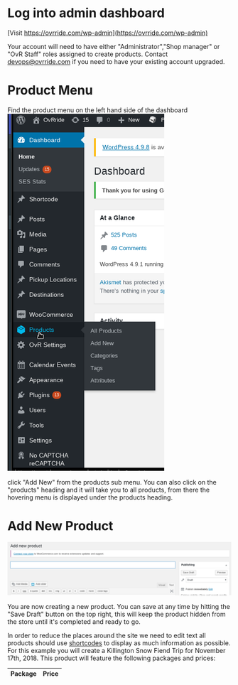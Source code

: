 <!-- TITLE: Create Trips Product -->
<!-- SUBTITLE: How to create a day trip product with one package field -->

# Log into admin dashboard
[Visit https://ovrride.com/wp-admin](https://ovrride.com/wp-admin)

Your account will need to have either "Administrator","Shop manager" or "OvR Staff" roles assigned to create products. Contact [devops@ovrride.com](mailto:devops@ovrride.com) if you need to have your existing account upgraded.

# Product Menu
Find the product menu on the left hand side of the dashboard
![Product Menu](/uploads/product-menu.png "Product Menu")

click "Add New" from the products sub menu. You can also click on the "products" heading and it will take you to all products, from there the hovering menu is displayed under the products heading.

# Add New Product
![Add New Product](/uploads/add-new-product.png "Add New Product")

You are now creating a new product. You can save at any time by hitting the "Save Draft" button on the top right, this will keep the product hidden from the store until it's completed and ready to go.

In order to reduce the places around the site we need to edit text all products should use [shortcodes](#) to display as much information as possible. 
For this example you will create a Killington Snow Fiend Trip for November 17th, 2018.
This product will feature the following packages and prices:

| Package | Price |
| -------------| --------|